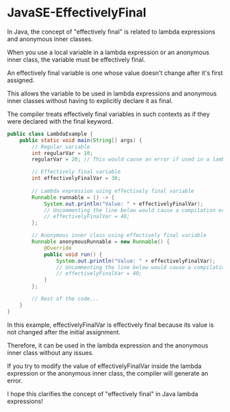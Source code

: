 # JavaSE-EffectivelyFinal

In Java, the concept of "effectively final" is related to lambda expressions and anonymous inner classes. 

When you use a local variable in a lambda expression or an anonymous inner class, the variable must be effectively final.

An effectively final variable is one whose value doesn't change after it's first assigned. 

This allows the variable to be used in lambda expressions and anonymous inner classes without having to explicitly declare it as final. 

The compiler treats effectively final variables in such contexts as if they were declared with the final keyword.

```java
public class LambdaExample {
    public static void main(String[] args) {
        // Regular variable
        int regularVar = 10;
        regularVar = 20; // This would cause an error if used in a lambda expression

        // Effectively final variable
        int effectivelyFinalVar = 30;
        
        // Lambda expression using effectively final variable
        Runnable runnable = () -> {
            System.out.println("Value: " + effectivelyFinalVar);
            // Uncommenting the line below would cause a compilation error
            // effectivelyFinalVar = 40;
        };

        // Anonymous inner class using effectively final variable
        Runnable anonymousRunnable = new Runnable() {
            @Override
            public void run() {
                System.out.println("Value: " + effectivelyFinalVar);
                // Uncommenting the line below would cause a compilation error
                // effectivelyFinalVar = 40;
            }
        };

        // Rest of the code...
    }
}
```

In this example, effectivelyFinalVar is effectively final because its value is not changed after the initial assignment.

Therefore, it can be used in the lambda expression and the anonymous inner class without any issues.

If you try to modify the value of effectivelyFinalVar inside the lambda expression or the anonymous inner class, the compiler will generate an error.

I hope this clarifies the concept of "effectively final" in Java lambda expressions!

